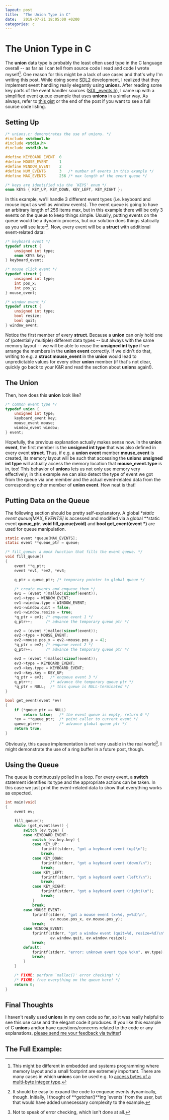 ```yaml
---
layout: post
title:  "The Union Type in C"
date:   2019-07-21 18:05:00 +0200
categories: c
---
```


# The Union Type in C
The **union** data type is probably the least often used type in the C language overall -- as far as I can tell from source code I read and code I wrote myself[^1]. One reason for this might be a lack of use cases and that's why I'm writing this post. While doing some [SDL2](https://wiki.libsdl.org/SDL_Event?highlight=%28%5CbCategoryStruct%5Cb%29%7C%28CategoryEvents%29) development, I realized that they implement event handling really elegantly using **union**s. After reading some key parts of the event handler sources ([SDL_events.h](https://github.com/DanielSchuette/SDL-mirror/blob/master/include/SDL_events.h)), I came up with a simplified event queue example that uses **unions** in a similar way. As always, refer to [this gist](https://gist.github.com/DanielSchuette/eda98376a3b6f750d649d0eb23b16602) or the end of the post if you want to see a full source code listing.

## Setting Up
```c
/* unions.c: demonstrates the use of unions. */
#include <stdbool.h>
#include <stdio.h>
#include <stdlib.h>

#define KEYBOARD_EVENT  0
#define MOUSE_EVENT     1
#define WINDOW_EVENT    2
#define NUM_EVENTS      3   /* number of events in this example */
#define MAX_EVENTS      256 /* max length of the event queue */

/* keys are identified via the `KEYS' enum */
enum KEYS { KEY_UP, KEY_DOWN, KEY_LEFT, KEY_RIGHT };
```

In this example, we'll handle 3 different event types (i.e. keyboard and mouse input as well as window events). The event queue is going to have an arbitrary length of 256 items max, but in this example there will be only 3 events on the queue to keep things simple. Usually, putting events on the queue would be a dynamic process, but our solution does things statically as you will see later[^2]. Now, every event will be a **struct** with additional event-related data:

```c
/* keyboard event */
typedef struct {
    unsigned int type;
    enum KEYS key;
} keyboard_event;

/* mouse click event */
typedef struct {
    unsigned int type;
    int pos_x;
    int pos_y;
} mouse_event;

/* window event */
typedef struct {
    unsigned int type;
    bool resize;
    bool quit;
} window_event;
```

Notice the first member of every **struct**. Because a **union** can only hold one of (potentially multiple) different data types -- but always with the same memory layout -- we will be able to reuse the **unsigned int type** if we arrange the members in the **union event** correctly. If we didn't do that, writing to e.g. a **struct mouse_event** in the **union** would lead to unpredictable values for every other **union** member (if that's not clear, quickly go back to your K&R and read the section about **union**s again!).


## The Union
Then, how does this **union** look like?

```c
/* common event type */
typedef union {
    unsigned int type;
    keyboard_event key;
    mouse_event mouse;
    window_event window;
} event;
```

Hopefully, the previous explanation actually makes sense now. In the **union event**, the first member is the **unsigned int type** that was also defined in every event **struct**. Thus, if e.g. a **union event** member **mouse_event** is created, its memory layout will be such that accessing the **union**s **unsigned int type** will actually access the memory location that **mouse_event.type** is in, too! This behavior of **union**s lets us not only use memory very effectively; in this example we can also detect the type of event we got from the queue via one member and the actual event-related data from the corresponding other member of **union event**. How neat is that!

## Putting Data on the Queue
The following section should be pretty self-explanatory. A global **static event *queue[MAX_EVENTS]** is accessed and modified via a global **static event **queue_ptr**. **void fill_queue(void)** and **bool get_event(event \*)** are used for queue manipulation.

```c
static event *queue[MAX_EVENTS];
static event **queue_ptr = queue;

/* fill_queue: a mock function that fills the event queue. */
void fill_queue()
{
    event **q_ptr;
    event *ev1, *ev2, *ev3;

    q_ptr = queue_ptr; /* temporary pointer to global queue */

    /* create events and enqueue them */
    ev1 = (event *)malloc(sizeof(event));
    ev1->type = WINDOW_EVENT;
    ev1->window.type = WINDOW_EVENT;
    ev1->window.quit = false;
    ev1->window.resize = true;
    *q_ptr = ev1; /* enqueue event 1 */
    q_ptr++;      /* advance the temporary queue ptr */

    ev2 = (event *)malloc(sizeof(event));
    ev2->type = MOUSE_EVENT;
    ev2->mouse.pos_x = ev2->mouse.pos_y = 42;
    *q_ptr = ev2; /* enqueue event 2 */
    q_ptr++;      /* advance the temporary queue ptr */

    ev3 = (event *)malloc(sizeof(event));
    ev3->type = KEYBOARD_EVENT;
    ev3->key.type = KEYBOARD_EVENT;
    ev3->key.key = KEY_UP;
    *q_ptr = ev3;   /* enqueue event 3 */
    q_ptr++;        /* advance the temporary queue ptr */
    *q_ptr = NULL;  /* this queue is NULL-terminated */
}

bool get_event(event *ev)
{
    if (*queue_ptr == NULL)
        return false;   /* the event queue is empty, return 0 */
    *ev = **queue_ptr;  /* point caller to current event */
    queue_ptr++;        /* advance global queue ptr */
    return true;
}
```

Obviously, this queue implementation is not very usable in the real world[^3]. I might demonstrate the use of a ring buffer in a future post, though.

## Using the Queue
The queue is continuously polled in a loop. For every event, a **switch** statement identifies its type and the appropriate actions can be taken. In this case we just print the event-related data to show that everything works as expected.

```c
int main(void)
{
    event ev;

    fill_queue();
    while (get_event(&ev)) {
        switch (ev.type) {
        case KEYBOARD_EVENT:
            switch (ev.key.key) {
            case KEY_UP:
                fprintf(stderr, "got a keyboard event (up)\n");
                break;
            case KEY_DOWN:
                fprintf(stderr, "got a keyboard event (down)\n");
                break;
            case KEY_LEFT:
                fprintf(stderr, "got a keyboard event (left)\n");
                break;
            case KEY_RIGHT:
                fprintf(stderr, "got a keyboard event (right)\n");
                break;
            }
            break;
        case MOUSE_EVENT:
            fprintf(stderr, "got a mouse event (x=%d, y=%d)\n",
                    ev.mouse.pos_x, ev.mouse.pos_y);
            break;
        case WINDOW_EVENT:
            fprintf(stderr, "got a window event (quit=%d, resize=%d)\n",
                    ev.window.quit, ev.window.resize);
            break;
        default:
            fprintf(stderr, "error: unknown event type %d\n", ev.type);
            break;
        }
    }

    /* FIXME: perform `malloc()' error checking! */
    /* FIXME: free everything on the queue here! */
    return 0;
}
```

## Final Thoughts
I haven't really used **union**s in my own code so far, so it was really helpful to see this use case and the elegant code it produces. If you like this example of C **union**s and/or have questions/concerns related to the code or any explanations, [please send me your feedback via twitter](https://twitter.com/DogtorDash)!

## The Full Example:
<style>
/* make gist look nicer, this really only works when put in manually,
 * probably because of remote theme...
 */
/* body, line numbers, Code, Comments */
.gist-data tbody {
    background-color: Black;
}
.gist-data tbody td:nth-of-type(1) {
    color: #2B91AF !important;
}
.gist-data tbody td:nth-of-type(2){
    color: #FFFFFF !important;
}
.pl-c {
    color: #57A64A !important;
}

/* Function, Function Name, Function Method */
.pl-k, tbody tr:first-child .blob-code, tbody tr:last-child .blob-code {
    color: #569CD6 !important;
}
.pl-en {
    color: #FFFFFF !important;
}
.pl-c1 {
    color: #FFFFFF !important;
}
/* strings, quotes around strings */
.pl-s {
    color: #D69D85 !important;
}
.pl-pds {
    color: #D69D85 !important;
}

/* gist meta*/
.gist-meta {
    display: none !important;
}
</style>
<script src="https://gist.github.com/DanielSchuette/eda98376a3b6f750d649d0eb23b16602.js"></script>

[^1]: This might be different in embedded and systems programming where memory layout and a small footprint are extremely important. There are many cases in which **union**s can be used e.g. to [access bytes of a multi-byte integer type](https://gist.github.com/DanielSchuette/2a48ba596bbb817ebbe893ba558a25b1).
[^2]: It should be easy to expand the code to enqueue events dynamically, though. Initially, I thought of **getchar()**ing 'events' from the user, but that would have added unnecessary complexity to the example.
[^3]: Not to speak of error checking, which isn't done at all.
